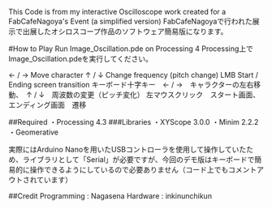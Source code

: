 This Code is from my interactive Oscilloscope work created for a FabCafeNagoya's Event
(a simplified version)
FabCafeNagoyaで行われた展示で出展したオシロスコープ作品のソフトウェア簡易版になります。

#How to Play
Run Image_Oscillation.pde on Processing 4
Processing上でImage_Oscillation.pdeを実行してください。

← / → Move character
↑ / ↓ Change frequency (pitch change)
LMB Start / Ending screen transition
キーボード十字キー　← / →　キャラクターの左右移動、　↑ / ↓　周波数の変更（ピッチ変化）
左マウスクリック　スタート画面、エンディング画面　遷移


##Required
・Processing 4.3
###Libraries
・XYScope 3.0.0
・Minim 2.2.2
・Geomerative

実際にはArduino Nanoを用いたUSBコントローラを使用して操作していたため、ライブラリとして「Serial」が必要ですが、今回のデモ版はキーボードで簡易的に操作できるようにしているので必要ありません（コード上でもコメントアウトされています）

##Credit
Programming : Nagasena
Hardware : inkinunchikun
